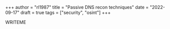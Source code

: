 +++
author = "rl1987"
title = "Passive DNS recon techniques"
date = "2022-09-17"
draft = true
tags = ["security", "osint"]
+++

WRITEME
